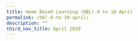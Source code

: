 ```yaml
---
title: Home Based Learning (HBL) 8 to 10 April
permalink: /hbl-8-to-10-april/
description: ""
third_nav_title: April 2020
---
```

